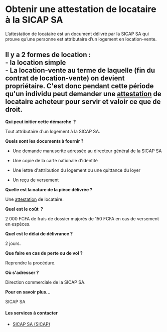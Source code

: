 # Obtenir une attestation de locataire à la SICAP SA

L’attestation de locataire est un document délivré par la SICAP SA qui prouve qu’une personne est attributaire d’un logement en location-vente.  
  
Il y a 2 formes de location :  
\- la location simple  
\- La location-vente au terme de laquelle (fin du contrat de location-vente) on devient propriétaire. C'est donc pendant cette période qu'un individu peut demander une [attestation](../../../services/attestation.md) de locataire acheteur pour servir et valoir ce que de droit.
-------------------------------------------------------------------------------------------------------------------------------------------------------------------------------------------------------------------------------------------------------------------------------------------------------------------------------------------------------------------------------------------------------------------------------------------------------------------------------------------------

**Qui peut initier cette démarche  ?**

Tout attributaire d'un logement à la SICAP SA.  

**Quels sont les documents à fournir ?**

*   Une demande manuscrite adressée au directeur général de la SICAP SA  
    
*   Une copie de la carte nationale d'identité  
    
*   Une lettre d'attribution du logement ou une quittance du loyer  
    
*   Un reçu de versement

**Quelle est la nature de la pièce délivrée ?**  
  
Une [attestation](../../../services/attestation.md) de locataire.  

**Quel est le coût  ?**

2 000 FCFA de frais de dossier majorés de 150 FCFA en cas de versement en espèces.  

**Quel est le délai de délivrance ?**

2 jours.  

**Que faire en cas de perte ou de vol ?**

Reprendre la procédure.  

**Où s'adresser ?**

Direction commerciale de la SICAP SA.  

**Pour en savoir plus...**

SICAP SA

#### Les services à contacter

*   [SICAP SA (SICAP)](../../../services/sicap-sa-sicap.md)